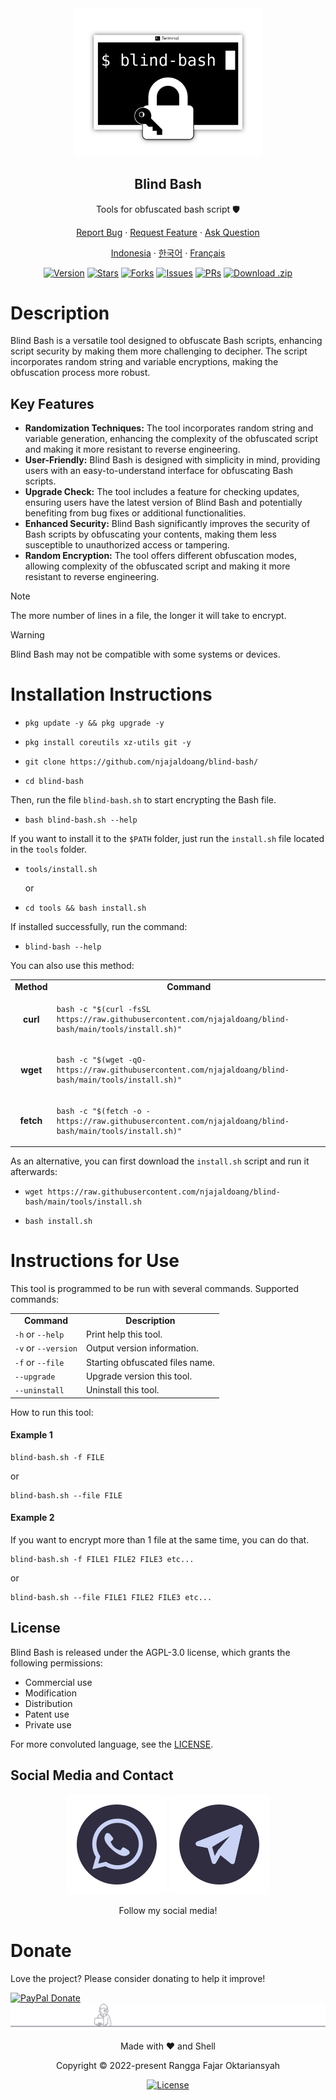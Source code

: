 <div align="center">
  <img src="https://raw.githubusercontent.com/FajarKim/blind-bash/master/images/logo.png" alt="Blind Bash Logo" width="300"/>
  <h2>Blind Bash</h2>
  <p>Tools for obfuscated bash script 🛡️</p>
  <p><a href="https://github.com/FajarKim/blind-bash/issues/new?assignees=&labels=bug&projects=&template=bug_report.yml">Report Bug</a> · <a href="https://github.com/FajarKim/blind-bash/issues/new?assignees=&labels=enhancement&projects=&template=feature_request.yml">Request Feature</a> · <a href="https://github.com/FajarKim/blind-bash/discussions/new?category=q-a">Ask Question</a></p>
  <p><a href="/docs/README-ID.md">Indonesia</a> · <a href="/docs/README-KR.md">한국어</a> · <a href="/docs/README-FR.md">Français</a></p>
  <a href="https://github.com/FajarKim/blind-bash/releases"><img src="https://custom-icon-badges.demolab.com/github/v/tag/FajarKim/blind-bash?label=Version&labelColor=302d41&color=f2cdcd&logoColor=d9e0ee&logo=tag&style=for-the-badge" alt="Version"/></a>
  <a href="https://github.com/FajarKim/blind-bash/stargazers/"><img src="https://custom-icon-badges.demolab.com/github/stars/FajarKim/blind-bash?label=Stars&logo=star&labelColor=302d41&color=c9cbff&logoColor=d9e0ee&style=for-the-badge" alt="Stars"></a>
  <a href="https://github.com/FajarKim/blind-bash/network/members/"><img src="https://custom-icon-badges.demolab.com/github/forks/FajarKim/blind-bash?label=Forks&logo=fork&labelColor=302d41&color=b5e8e0&logoColor=d9e0ee&style=for-the-badge" alt="Forks"></a>
  <a href="https://github.com/FajarKim/blind-bash/issues"><img src="https://custom-icon-badges.demolab.com/github/issues/FajarKim/blind-bash?label=Issues&labelColor=302d41&color=f5a97f&logoColor=d9e0ee&logo=issue&style=for-the-badge" alt="Issues"/></a>
  <a href="https://github.com/FajarKim/blind-bash/pull"><img src="https://custom-icon-badges.demolab.com/github/issues-pr/FajarKim/blind-bash?&label=Pull%20Requests&labelColor=302d41&color=ddb6f2&logoColor=d9e0ee&logo=git-pull-request&style=for-the-badge" alt="PRs"/></a>
  <a href="https://github.com/FajarKim/blind-bash/archive/refs/heads/master.zip"><img src="https://custom-icon-badges.demolab.com/github/languages/code-size/FajarKim/blind-bash?label=Download&logo=download&labelColor=302d41&color=b7bdf8&logoColor=d9e0ee&style=for-the-badge" alt="Download .zip"></a>
</div>

# Description
Blind Bash is a versatile tool designed to obfuscate Bash scripts, enhancing script security by making them more challenging to decipher. The script incorporates random string and variable encryptions, making the obfuscation process more robust.

## Key Features
- **Randomization Techniques:** The tool incorporates random string and variable generation, enhancing the complexity of the obfuscated script and making it more resistant to reverse engineering.
- **User-Friendly:** Blind Bash is designed with simplicity in mind, providing users with an easy-to-understand interface for obfuscating Bash scripts.
- **Upgrade Check:** The tool includes a feature for checking updates, ensuring users have the latest version of Blind Bash and potentially benefiting from bug fixes or additional functionalities.
- **Enhanced Security:** Blind Bash significantly improves the security of Bash scripts by obfuscating your contents, making them less susceptible to unauthorized access or tampering.
- **Random Encryption:** The tool offers different obfuscation modes, allowing complexity of the obfuscated script and making it more resistant to reverse engineering.

> [!NOTE]
> The more number of lines in a file, the longer it will take to encrypt.

> [!WARNING]
> Blind Bash may not be compatible with some systems or devices.

# Installation Instructions
- ```shell
  pkg update -y && pkg upgrade -y
  ```
- ```shell
  pkg install coreutils xz-utils git -y
  ```
- ```shell
  git clone https://github.com/njajaldoang/blind-bash/
  ```
- ```shell
  cd blind-bash
  ```

Then, run the file `blind-bash.sh` to start encrypting the Bash file.
- ```shell
  bash blind-bash.sh --help
  ```

If you want to install it to the `$PATH` folder, just run the `install.sh` file located in the `tools` folder.
- ```shell
  tools/install.sh
  ```
  or
- ```shell
  cd tools && bash install.sh
  ```

If installed successfully, run the command:
- ```shell
  blind-bash --help
  ```

You can also use this method:
<table>
  <tr>
    <td><div align="center"><b>Method</b></div></td>
    <td><div align="center"><b>Command</b></div></td>
  </tr>
  <tr>
    <td><div align="center"><b>curl</b></div></td>
    <td>
      <div align="left">
        <pre class="language-shell"><code>bash -c "$(curl -fsSL https://raw.githubusercontent.com/njajaldoang/blind-bash/main/tools/install.sh)"</code></pre>
      </div>
    </td>
  </tr>
  <tr>
    <td><div align="center"><b>wget</b></div></td>
    <td>
      <div align="left">
        <pre class="language-shell"><code>bash -c "$(wget -qO- https://raw.githubusercontent.com/njajaldoang/blind-bash/main/tools/install.sh)"</code></pre>
      </div>
    </td>
  </tr>
  <tr>
    <td><div align="center"><b>fetch</b></div></td>
    <td>
      <div align="left">
        <pre class="language-shell"><code>bash -c "$(fetch -o - https://raw.githubusercontent.com/njajaldoang/blind-bash/main/tools/install.sh)"</code></pre>
      </div>
    </td>
  </tr>
</table>

As an alternative, you can first download the `install.sh` script and run it afterwards:
- ```shell
  wget https://raw.githubusercontent.com/njajaldoang/blind-bash/main/tools/install.sh
  ```
- ```shell
  bash install.sh
  ```

# Instructions for Use
This tool is programmed to be run with several commands. Supported commands:
<table>
  <tr>
    <td><div align="center"><b>Command</b></div></td>
    <td><div align="center"><b>Description</b></div></td>
  </tr>
  <tr>
    <td><div align="left"><code>-h</code> or <code>--help</code></div></td>
    <td><div align="left">Print help this tool.</div></td>
  </tr>
  <tr>
    <td><div align="left"><code>-v</code> or <code>--version</code></div></td>
    <td><div align="left">Output version information.</div></td>
  </tr>
  <tr>
    <td><div align="left"><code>-f</code> or <code>--file</code></div></td>
    <td><div align="left">Starting obfuscated files name.</div></td>
  </tr>
  <tr>
    <td><div align="left"><code>--upgrade</code></div></td>
    <td><div align="left">Upgrade version this tool.</div></td>
  </tr>
  <tr>
    <td><div align="left"><code>--uninstall</code></div></td>
    <td><div align="left">Uninstall this tool.</div></td>
  </tr>
</table>

How to run this tool:
#### Example 1
```shell
blind-bash.sh -f FILE
```
or
```shell
blind-bash.sh --file FILE
```
#### Example 2
If you want to encrypt more than 1 file at the same time, you can do that.
```shell
blind-bash.sh -f FILE1 FILE2 FILE3 etc...
```
or
```shell
blind-bash.sh --file FILE1 FILE2 FILE3 etc...
```

## License
Blind Bash is released under the AGPL-3.0 license, which grants the following permissions:
- Commercial use
- Modification
- Distribution
- Patent use
- Private use

For more convoluted language, see the [LICENSE](/LICENSE).

## Social Media and Contact
<div align="center">
  <a href="https://wa.me/6281383460513?text=Hi"><img src="https://raw.githubusercontent.com/FajarKim/FajarKim/master/images/icons/whatsapp-icon.svg" alt="WhatsApp"></a>
  <a href="https://t.me/Crystalllz"><img src="https://raw.githubusercontent.com/FajarKim/FajarKim/master/images/icons/telegram-icon.svg" alt="Telegram"></a>
  <p>Follow my social media!</p>
</div>

# Donate
Love the project? Please consider donating to help it improve!
<div align="left">
  <a href="https://paypal.me/triadyrushartono/"><img src="https://img.shields.io/badge/PayPal-Donate-blue?labelColor=302d41&color=f4dbd6&logo=paypal&logoColor=d9e0ee&style=for-the-badge" alt="PayPal Donate"></a>
</div>


<div align="center">
  <img src="https://raw.githubusercontent.com/FajarKim/FajarKim/master/images/line.svg?sanitize=true"/>
</div>

<p align="center">Made with ❤️ and Shell</p>
<p align="center">Copyright © 2022-present Rangga Fajar Oktariansyah</p>
<div align="center">
  <a href="LICENSE"><img src="https://custom-icon-badges.demolab.com/github/license/FajarKim/blind-bash?label=License&labelColor=302d41&color=91d7e3&logo=law&logoColor=d9e0ee&style=for-the-badge" alt="License"></a>
</div>
